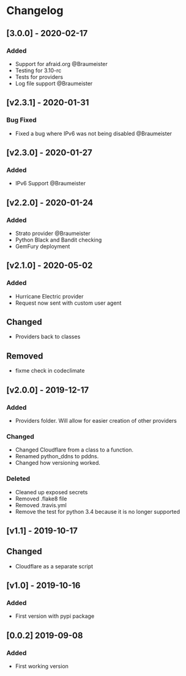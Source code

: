 <!-- markdownlint-disable MD024 -->

# Changelog

## [3.0.0] - 2020-02-17

### Added

- Support for afraid.org @Braumeister
- Testing for 3.10-rc
- Tests for providers
- Log file support @Braumeister

## [v2.3.1] - 2020-01-31

### Bug Fixed

- Fixed a bug where IPv6 was not being disabled @Braumeister

## [v2.3.0] - 2020-01-27

### Added

- IPv6 Support @Braumeister

## [v2.2.0] - 2020-01-24

### Added

- Strato provider @Braumeister
- Python Black and Bandit checking
- GemFury deployment

## [v2.1.0] - 2020-05-02

### Added

- Hurricane Electric provider
- Request now sent with custom user agent

## Changed

- Providers back to classes

## Removed

- fixme check in codeclimate

## [v2.0.0] - 2019-12-17

### Added

- Providers folder. Will allow for easier creation of other providers

### Changed

- Changed Cloudflare from a class to a function.
- Renamed python_ddns to pddns.
- Changed how versioning worked.

### Deleted

- Cleaned up exposed secrets
- Removed .flake8 file
- Removed .travis.yml
- Remove the test for python 3.4 because it is no longer supported

## [v1.1] - 2019-10-17

## Changed

- Cloudflare as a separate script

## [v1.0] - 2019-10-16

### Added
 
- First version with pypi package

## [0.0.2] 2019-09-08

### Added

- First working version

